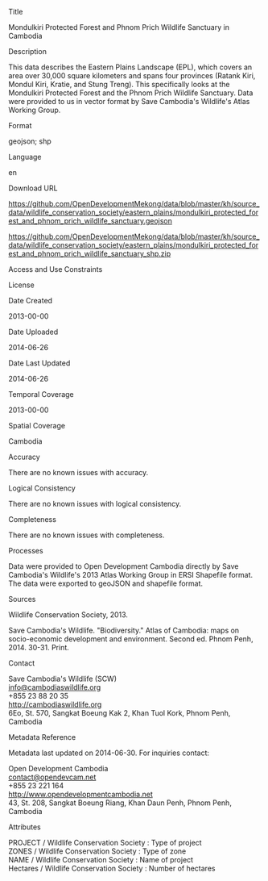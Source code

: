 Title

Mondulkiri Protected Forest and Phnom Prich Wildlife Sanctuary in Cambodia

Description

This data describes the Eastern Plains Landscape (EPL), which covers an area over 30,000 square kilometers and spans four provinces (Ratank Kiri, Mondul Kiri, Kratie, and Stung Treng). This specifically looks at the Mondulkiri Protected Forest and the Phnom Prich Wildlife Sanctuary. Data were provided to us in vector format by Save Cambodia's Wildlife's Atlas Working Group.

Format

geojson; shp


Language

en

Download URL

https://github.com/OpenDevelopmentMekong/data/blob/master/kh/source_data/wildlife_conservation_society/eastern_plains/mondulkiri_protected_forest_and_phnom_prich_wildlife_sanctuary.geojson

https://github.com/OpenDevelopmentMekong/data/blob/master/kh/source_data/wildlife_conservation_society/eastern_plains/mondulkiri_protected_forest_and_phnom_prich_wildlife_sanctuary_shp.zip

Access and Use Constraints



License



Date Created

2013-00-00

Date Uploaded

2014-06-26

Date Last Updated

2014-06-26

Temporal Coverage

2013-00-00

Spatial Coverage

Cambodia

Accuracy

There are no known issues with accuracy.

Logical Consistency

There are no known issues with logical consistency.

Completeness

There are no known issues with completeness.


Processes

Data were provided to Open Development Cambodia directly by Save Cambodia's Wildlife's 2013 Atlas Working Group in ERSI Shapefile format. The data were exported to geoJSON and shapefile format.

Sources

Wildlife Conservation Society, 2013.

Save Cambodia's Wildlife. "Biodiversity." Atlas of Cambodia: maps on socio-economic development and environment. Second ed. Phnom Penh, 2014. 30-31. Print.

Contact

Save Cambodia's Wildlife (SCW)  
info@cambodiaswildlife.org  
+855 23 88 20 35  
http://cambodiaswildlife.org  
6Eo, St. 570, Sangkat Boeung Kak 2, Khan Tuol Kork, Phnom Penh, Cambodia  

Metadata Reference

Metadata last updated on 2014-06-30. For inquiries contact:

Open Development Cambodia  
contact@opendevcam.net  
+855 23 221 164  
http://www.opendevelopmentcambodia.net  
43, St. 208, Sangkat Boeung Riang, Khan Daun Penh, Phnom Penh, Cambodia


Attributes

PROJECT / Wildlife Conservation Society : Type of project   
ZONES / Wildlife Conservation Society : Type of zone  
NAME / Wildlife Conservation Society : Name of project  
Hectares / Wildlife Conservation Society : Number of hectares  




